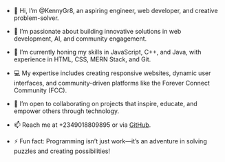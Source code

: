 - 👋 Hi, I’m @KennyGr8, an aspiring engineer, web developer, and creative problem-solver.  
- 👀 I’m passionate about building innovative solutions in web development, AI, and community engagement.  
- 🌱 I’m currently honing my skills in JavaScript, C++, and Java, with experience in HTML, CSS, MERN Stack, and Git.  
- 💻 My expertise includes creating responsive websites, dynamic user interfaces, and community-driven platforms like the Forever Connect Community (FCC).  
- 💞️ I’m open to collaborating on projects that inspire, educate, and empower others through technology.
  
- 📫 Reach me at +2349018809895 or via [GitHub](https://github.com/KennyGr8).  
- ⚡ Fun fact: Programming isn’t just work—it’s an adventure in solving puzzles and creating possibilities!  

<!---
KennyGr8/KennyGr8 is a ✨ special ✨ repository because its `README.md` (this file) appears on your GitHub profile.
You can click the Preview link to take a look at your changes.
--->

